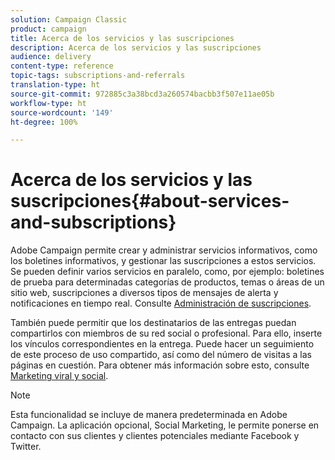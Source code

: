 ```yaml
---
solution: Campaign Classic
product: campaign
title: Acerca de los servicios y las suscripciones
description: Acerca de los servicios y las suscripciones
audience: delivery
content-type: reference
topic-tags: subscriptions-and-referrals
translation-type: ht
source-git-commit: 972885c3a38bcd3a260574bacbb3f507e11ae05b
workflow-type: ht
source-wordcount: '149'
ht-degree: 100%

---
```



# Acerca de los servicios y las suscripciones{#about-services-and-subscriptions}

Adobe Campaign permite crear y administrar servicios informativos, como los boletines informativos, y gestionar las suscripciones a estos servicios. Se pueden definir varios servicios en paralelo, como, por ejemplo: boletines de prueba para determinadas categorías de productos, temas o áreas de un sitio web, suscripciones a diversos tipos de mensajes de alerta y notificaciones en tiempo real. Consulte [Administración de suscripciones](../../delivery/using/managing-subscriptions.md).

También puede permitir que los destinatarios de las entregas puedan compartirlos con miembros de su red social o profesional. Para ello, inserte los vínculos correspondientes en la entrega. Puede hacer un seguimiento de este proceso de uso compartido, así como del número de visitas a las páginas en cuestión. Para obtener más información sobre esto, consulte [Marketing viral y social](../../delivery/using/viral-and-social-marketing.md).

>[!NOTE]
>
>Esta funcionalidad se incluye de manera predeterminada en Adobe Campaign. La aplicación opcional, Social Marketing, le permite ponerse en contacto con sus clientes y clientes potenciales mediante Facebook y Twitter.
